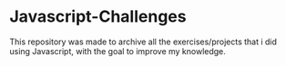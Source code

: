 # Javascript-Challenges
This repository was made to archive all the exercises/projects that i did using Javascript, with the goal to improve my knowledge.
